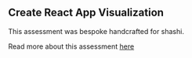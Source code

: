 ## Create React App Visualization

This assessment was bespoke handcrafted for shashi.

Read more about this assessment [here](https://react.eogresources.com)
